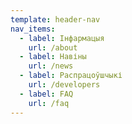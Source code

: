 ```yaml
---
template: header-nav
nav_items:
  - label: Інфармацыя
    url: /about
  - label: Навіны
    url: /news
  - label: Распрацоўшчыкі
    url: /developers
  - label: FAQ
    url: /faq
---
```

